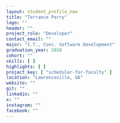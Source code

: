 ```yaml
---
layout: student_profile_new
title: "Terrance Perry"
logo: ""
header: ""
project_role: "Developer"
contact_email: ""
major: "I.T., Conc. Software Development"
graduation_year: 2020
cohort: ""
skills: [ ]
highlights: [ ]
project_key: [ "scheduler-for-faculty" ]
location: "Lawrenceville, GA"
website: ""
git: ""
linkedin: ""
x: ""
instagram: ""
facebook: ""
---
```


